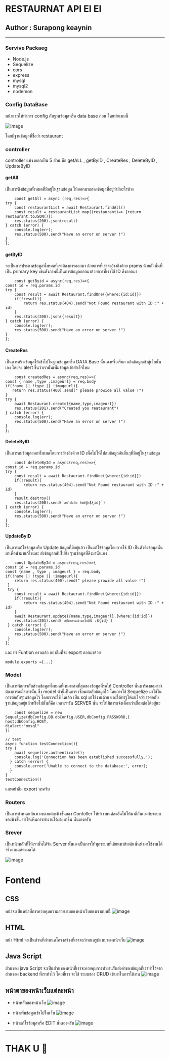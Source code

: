 # RESTAURNAT API EI EI
## Author : **Surapong keaynin**
----------------------------------------------------------------------------
### Servive Packaeg
  - Node.js
  - Sequelize
  - cors
  - express
  - mysql
  - mysql2
  - nodemon 
### Config DataBase
หน้าแรกให้ทำการ config กับฐานข้อมูลหรือ data base ก่อน โดยทำแบบนี้ 


![image](https://github.com/BoatGT-9/resful_sql_qpi/assets/120120321/292acefd-3cc4-42cd-a7d0-dc6e0f284eb8)

โดยมีฐานข้อมูลที่ชื่อว่า restaurant
### controller 
  controller แบ่งงออกเป็น 5 ส่วน คือ getALL , getByID , CreateRes , DeleteByID , UpdateByID
  #### getAll
  เป็นการดึงข้อมูลทั้งหมดที่มีอยู่ในฐานข้อมูล ให้ออกมาแสดงข้อมูลที่อยู่ว่ามีอะไรบ้าง 
        
        const getAll = async (req,res)=>{
    try {
        const restaurantList = await Restaurant.findAll()
        const result = restaurantList.map((restaurant)=> {return restaurant.toJSON()})
        res.status(200).json(result)
    } catch (error) {
        console.log(err);
        res.status(500).send("Have an error on server !")
    }
    };
  #### getByID 
  จะเป็นการประกาศข้อมูลทั้งหมดที่เราต้องการออกมา ด้วยการที่เราจะอ้างอิงด้วย prams ด้วยตัวนั้นที่เป็น primary key เช่นดั่งภาพนี้เป็นการข้อมูลออกมาด้วยการที่เราใช้ ID ดึงออกมา

        const getByid = async(req,res)=>{
    const id = req.params.id
    try {
        const result = await Restaurant.findOne({where:{id:id}})
        if(!result){
            return res.status(404).send("Not Found restaurant with ID :" + id)
        }
        res.status(200).json({result})
    } catch (error) {
        console.log(err);
        res.status(500).send("Have an error on server !")
    }
    };

  #### CreateRes 
  เป็นการสร้างข้อมูลให้เข้าไปในฐานข้อมูลหรือ DATA Base นั้นเองหรือเรียก แอ้ดข้อมูลเข้าสู้เว็บนั้นเอง โดยจะ alert ขึ้นว่าเรานั้นเพิ่มข้อมูลเข้าสำเร็จไหม 

        const createdRes = async(req,res)=>{
    const { name ,type ,imageurl} = req.body
    if(!name || !type || !imageurl){
       return res.status(400).send(" please prowide all value !")
    }
    try {
        await Restaurant.create({name,type,imageurl})
        res.status(201).send("Created you reataurant")
    } catch (error) {
        console.log(err);
        res.status(500).send("Have an error on server !")
    }
    };

  #### DeleteByID 
   เป็นการลบข้อมูลออกทั้งหมดโดยการอ้างอิงด้วย ID เพื่อไม่ให้ไปลบข้อมูลอันอื่นๆที่มีอยู่ในฐานข้อมูล 

        const deleteById = async(req,res)=>{
    const id = req.params.id
    try {
        const result = await Restaurant.findOne({where:{id:id}})
        if(!result){
            return res.status(404).send("Not Found restaurant with ID :" + id)
        }
        result.destroy()
        res.status(200).send(`ลบไปแล้ว ฮ้าฟฟู่ว${id}`)
    } catch (error) {
        console.log(err);
        res.status(500).send("Have an error on server !")
    }
    };

  #### UpdateByID 
  เป็นการแก้ไขข้อมูลหรือ Update ข้อมูลที่มี่อยู่แล้ว เป็นแก้ไข้ข้อมูลโดยการใช้ ID เป็นตัวดึงข้อมูลนั้นมาเพื่อนำมาแก้ไขและ ส่งข้อมูลกลับไปยัง ฐานข้อมูลที่ดึงมานั้นเอง 

        const UpdateById = async(req,res)=>{
    const id = req.params.id
    const {name , type , imageurl } = req.body
    if(!name || !type || !imageurl){
        return res.status(400).send(" please prowide all value !")
     }
     try {
        const result = await Restaurant.findOne({where:{id:id}})
        if(!result){
            return res.status(404).send("Not Found restaurant with ID :" + id)
        }
        await Restaurant.update({name,type,imageurl},{where:{id:id}})
        res.status(201).send(`อัปเดตรแล้วนะไอดีนี้ :${id}`)
     } catch (error) {
        console.log(err);
        res.status(500).send("Have an error on server !")
     }
    };

และ ทำ Funtion ครบแล้ว อย่าลืมที่จะ export ออกมาด้วย 
    
    module.exports ={...}

### Model 
เป็นการจัดการกับส่วนข้อมูลทั้งหมดที่เหมาะสมที่สุดของข้อมูลที่รอให้ Controller นั้นมาร้องขอมาว่าต้องการอะไรเท่านั้น ซึ่ง model ตัวนี้เป็นการ เชื่อมต่อกับข้อมูลไว้ โดยการใช้ Sequelize มาใช้ในการต่อกับฐานข้อมูลไว้ โดยเราจะใช้ ไดเล้ก เป็น sql มาใช้งานด้วย 
และได้ทำรู้ให้แน่ใจว่าเราต่อกับฐานข้อมูลอยู่แล้วหรือไม่นั้นก็คือ เวลาเรารัน SERVER นั้น จะให้มีการแจ้งเตื่อนว่าเชื่อมต่อได้อยู่นะ 

        const sequelize = new Sequelize(dbConfig.DB,dbConfig.USER,dbConfig.PASSWORD,{
    host:dbConfig.HOST,
    dialect:"mysql"
    }) 

    // test 
    async function testConnection(){
    try {
        await sequelize.authenticate();
        console.log('Connection has been established successfully.');
      } catch (error) {
        console.error('Unable to connect to the database:', error);
      }
    }
    testConnection() 

และอย่าลืม export นะครับ 
### Routers
เป็นการกำหนดเส้นทางของแต่ละฟังชั่นของ Contoller ให้ทำงานแต่ละอันไม่ให้มาตีกันเองกับระบบของฟังชั่น ทำให้เห็นการทำงานได้ง่ายมาขึ้น นั้นเองครับ  

### Srever 
เป็นหน้าหลักที่ให้เรานั้นได้รัน Server  นั้นเองเป็นการให้ทุกระบบที่เขียนมาข้างต้นนั้นนำมาใช้งานได้จริงและแสดงผลได้ 
 
 ![image](https://github.com/BoatGT-9/resful_sql_qpi/assets/120120321/d30ad30b-d978-43c2-8329-1ffd24c475fd) 

# Fontend

 ## CSS 
 หน้าจะเป็นหน้าที่การควบคุมความสวยงามของหน้าเว็บของเราแบบนี่้ 
 ![image](https://github.com/BoatGT-9/fontend_resful_api/assets/120120321/64615133-2c58-43bb-a835-a730d57a4461)
 ## HTML
 หน้า Html จะเป็นส่วนที่กำหนดโครงสร้างที่เราจะกำหนดรูปแบบของหน้าเว็บ 
 ![image](https://github.com/BoatGT-9/fontend_resful_api/assets/120120321/1190fe81-de22-434f-aca8-0f2f986b572d)
 ## Java Script
 ส่วนของ java Script จะเป็นส่วนของหน้าที่เราจะควยคุมการทำงานรับส่งค่าของข้อมูลที่เราทำไว้จากส่วนของ backend ที่เราทำไว้ โดยที่เรา จะใช้ ระบบของ CRUD เข้ามาในการใช้งาน 
  ![image](https://github.com/BoatGT-9/fontend_resful_api/assets/120120321/456490d1-df6b-4d7c-9b6e-815c62e8db39)

 ## หน้าตาของหน้าเว็บแต่ละหน้า 
- หน้าหลักของหน้าเว็บ
![image](https://github.com/BoatGT-9/fontend_resful_api/assets/120120321/4db2c223-1117-4562-b27e-27c6aaf9c6ab)

- หน้าเพิ่มข้อมูลเข้าไปในเว็บ 
![image](https://github.com/BoatGT-9/fontend_resful_api/assets/120120321/87280578-51b2-4911-a662-f5869d2a4f83)


- หน้าแก้ไขข้อมูลหรือ EDIT นั้นเองครับ 
![image](https://github.com/BoatGT-9/fontend_resful_api/assets/120120321/680204b8-6adb-49c5-bc3d-290366dbb7f5)

-------------------------------------------------------------------------------------------------------------
 #                                              THAK U 🤍